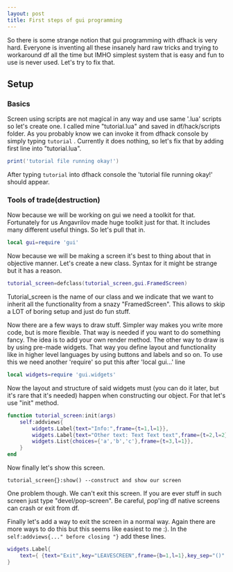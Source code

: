 ```yaml
---
layout: post
title: First steps of gui programming
---
```


So there is some strange notion that gui programming with dfhack is very hard. Everyone is inventing all these insanely hard raw tricks and trying to workaround df all the time but IMHO simplest system that is easy and fun to use is never used. Let's try to fix that.

## Setup

### Basics

Screen using scripts are not magical in any way and use same '.lua' scripts so let's create one. I called mine "tutorial.lua" and saved in df/hack/scripts folder. As you probably know we can invoke it from dfhack console by simply typing `tutorial` . Currently it does nothing, so let's fix that by adding first line into "tutorial.lua".

```lua
print('tutorial file running okay!')
```

After typing `tutorial` into dfhack console the 'tutorial file running okay!' should appear.

### Tools of trade(destruction)

Now because we will be working on gui we need a toolkit for that. Fortunately for us Angavrilov made huge toolkit just for that. It includes many different useful things. So let's pull that in.

```lua	
local gui=require 'gui'
```

Now because we will be making a screen it's best to thing about that in objective manner. Let's create a new class. Syntax for it might be strange but it has a reason.

```lua
tutorial_screen=defclass(tutorial_screen,gui.FramedScreen)
```

Tutorial_screen is the name of our class and we indicate that we want to inherit all the functionality from a snazy "FramedScreen". This allows to skip a LOT of boring setup and just do fun stuff. 

Now there are a few ways to draw stuff. Simpler way makes you write more code, but is more flexible. That way is needed if you want to do something fancy. The idea is to add your own render method. The other way to draw is by using pre-made widgets. That way you define layout and functionality like in higher level languages by using buttons and labels and so on. To use this we need another 'require' so put this after 'local gui...' line

```lua
local widgets=require 'gui.widgets'
```

Now the layout and structure of said widgets must (you can do it later, but it's rare that it's needed) happen when constructing our object. For that let's use "init" method.

```lua
function tutorial_screen:init(args)
	self:addviews{
		widgets.Label{text="Info:",frame={t=1,l=1}},
		widgets.Label{text="Other text: Text Text text",frame={t=2,l=2}},
		widgets.List{choices={'a','b','c'},frame={t=3,l=1}},
	}
end
```

Now finally let's show this screen.

```
tutorial_screen{}:show() --construct and show our screen
```

One problem though. We can't exit this screen. If you are ever stuff in such screen just type "devel/pop-screen". Be careful, pop'ing df native screens can crash or exit from df.

Finally let's add a way to exit the screen in a normal way. Again there are more ways to do this but this seems like easiest to me :). In the `self:addviews{..." before closing "}` add these lines.

```lua
widgets.Label{
	text={ {text="Exit",key="LEAVESCREEN",frame={b=1,l=1},key_sep="()",on_activate=self:callback('dismiss')} }
}
```
